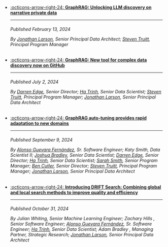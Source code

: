 
<div class="grid cards" markdown>

-   [:octicons-arrow-right-24: __GraphRAG: Unlocking LLM discovery on narrative private data__](https://www.microsoft.com/en-us/research/blog/graphrag-unlocking-llm-discovery-on-narrative-private-data/)

    ---
    <h6>Published February 13, 2024

    By [Jonathan Larson](https://www.microsoft.com/en-us/research/people/jolarso/), Senior Principal Data Architect; [Steven Truitt](https://www.microsoft.com/en-us/research/people/steventruitt/), Principal Program Manager</h6>
    

-   [:octicons-arrow-right-24: __GraphRAG: New tool for complex data discovery now on GitHub__](https://www.microsoft.com/en-us/research/blog/graphrag-new-tool-for-complex-data-discovery-now-on-github/)

    ---
    <h6>Published July 2, 2024

    By [Darren Edge](https://www.microsoft.com/en-us/research/people/daedge/), Senior Director; [Ha Trinh](https://www.microsoft.com/en-us/research/people/trinhha/), Senior Data Scientist; [Steven Truitt](https://www.microsoft.com/en-us/research/people/steventruitt/), Principal Program Manager; [Jonathan Larson](https://www.microsoft.com/en-us/research/people/jolarso/), Senior Principal Data Architect</h6>


-   [:octicons-arrow-right-24: __GraphRAG auto-tuning provides rapid adaptation to new domains__](https://www.microsoft.com/en-us/research/blog/graphrag-auto-tuning-provides-rapid-adaptation-to-new-domains/)

    ---
    <h6>Published September 9, 2024

    By [Alonso Guevara Fernández](https://www.microsoft.com/en-us/research/people/alonsog/), Sr. Software Engineer; Katy Smith, Data Scientist II; [Joshua Bradley](https://www.microsoft.com/en-us/research/people/joshbradley/), Senior Data Scientist; [Darren Edge](https://www.microsoft.com/en-us/research/people/daedge/), Senior Director; [Ha Trinh](https://www.microsoft.com/en-us/research/people/trinhha/), Senior Data Scientist; [Sarah Smith](https://www.microsoft.com/en-us/research/people/smithsarah/), Senior Program Manager; [Ben Cutler](https://www.microsoft.com/en-us/research/people/bcutler/), Senior Director; [Steven Truitt](https://www.microsoft.com/en-us/research/people/steventruitt/), Principal Program Manager; [Jonathan Larson](https://www.microsoft.com/en-us/research/people/jolarso/), Senior Principal Data Architect</h6>

- [:octicons-arrow-right-24: __Introducing DRIFT Search: Combining global and local search methods to improve quality and efficiency__](https://www.microsoft.com/en-us/research/blog/introducing-drift-search-combining-global-and-local-search-methods-to-improve-quality-and-efficiency/)

    ---
    <h6>Published October 31, 2024

    By Julian Whiting, Senior Machine Learning Engineer; Zachary Hills , Senior Software Engineer; [Alonso Guevara Fernández](https://www.microsoft.com/en-us/research/people/alonsog/), Sr. Software Engineer; [Ha Trinh](https://www.microsoft.com/en-us/research/people/trinhha/), Senior Data Scientist; Adam Bradley , Managing Partner, Strategic Research; [Jonathan Larson](https://www.microsoft.com/en-us/research/people/jolarso/), Senior Principal Data Architect</h6>

</div>